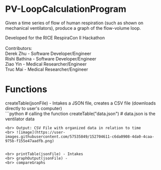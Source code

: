 # PV-LoopCalculationProgram
Given a time series of flow of human respiration (such as shown on mechanical ventilators), produce a graph of the flow-volume loop.

Developed for the RICE RespiraCon II Hackathon <br> <br>
Contributors: 
<br> Derek Zhu - Software Developer/Engineer
<br> Rishi Bathina - Software Developer/Engineer
<br> Ziao Yin - Medical Researcher/Engineer
<br> Truc Mai - Medical Researcher/Engineer
<br>

<h1> Functions </h1>
createTable(jsonFile) - Intakes a JSON file, creates a CSV file (downloads directly to user's computer) <br>
```python
# calling the function
createTable("data.json") # data.json is the ventilator data

```
<br> Output: CSV File with organized data in relation to time
<br> ![image](https://user-images.githubusercontent.com/57535849/152704611-c6da0908-4da0-4caa-975b-f155e47aadfb.png)


<br> printTable(jsonFile) - Intakes 
<br> graphOutput(jsonFile) - 
<br> compareGraphs
